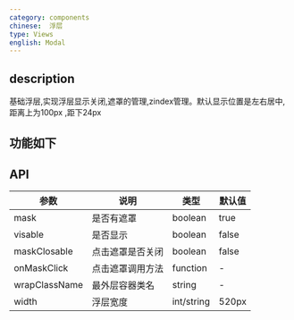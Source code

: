 ```yaml
---
category: components
chinese:  浮层
type: Views
english: Modal
---
```



## description

基础浮层,实现浮层显示关闭,遮罩的管理,zindex管理。默认显示位置是左右居中,距离上为100px ,距下24px

## 功能如下


## API
| 参数        | 说明                                                      | 类型        | 默认值 |
|----------- |---------------------------------------------------------  | ---------- |-------|
|mask       | 是否有遮罩   |boolean |true|
|visable    | 是否显示     |boolean | false |
|maskClosable | 点击遮罩是否关闭 |boolean | false|
|onMaskClick | 点击遮罩调用方法   | function | - |
|wrapClassName| 最外层容器类名 | string | - |
|width | 浮层宽度 | int/string | 520px|